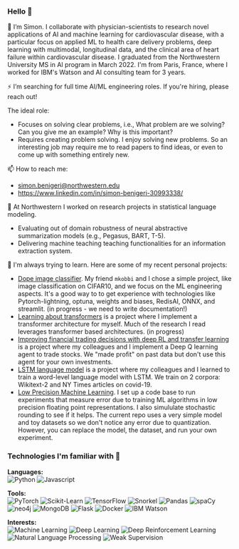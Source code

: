 ### Hello 👋

<!--
**simon-benigeri/simon-benigeri** is a ✨ _special_ ✨ repository because its `README.md` (this file) appears on your GitHub profile.

Here are some ideas to get you started:

- 🔭 I’m currently working on ...
- 🌱 I’m currently learning ...
- 👯 I’m looking to collaborate on ...
- 🤔 I’m looking for help with ...
- 💬 Ask me about ...
- 📫 How to reach me: ...
- 😄 Pronouns: ...
- ⚡ Fun fact: ...
-->

🔭 I’m Simon. I collaborate with physician-scientists to research novel applications of AI and machine learning for cardiovascular disease, with a particular focus on applied ML to health care delivery problems, deep learning with multimodal, longitudinal data, and the clinical area of heart failure within cardiovascular disease. I graduated from  the Northwestern University MS in AI program in March 2022. I'm from Paris, France, where I worked for IBM's Watson and AI consulting team for 3 years. 

⚡ I’m searching for full time AI/ML engineering roles. If you're hiring, please reach out! 

The ideal role:
- Focuses on solving clear problems, i.e., What problem are we solving? Can you give me an example? Why is this important?
- Requires creating problem solving. I enjoy solving new problems. So an interesting job may require me to read papers to find ideas, or even to come up with something entirely new. 

📫 How to reach me:
- simon.benigeri@northwestern.edu
- https://www.linkedin.com/in/simon-benigeri-30993338/


🌱 At Northwestern I worked on research projects in statistical language modeling. 
- Evaluating out of domain robustness of neural abstractive summarization models (e.g., Pegasus, BART, T-5).
- Delivering machine teaching teaching functionalities for an information extraction system.

:school: I'm always trying to learn. Here are some of my recent personal projects:
- [Dope image classifier](https://github.com/kobe-org/dope-image-classifier). My friend `mkobbi` and I chose a simple project, like image classification on CIFAR10, and we focus on the ML engineering aspects. It's a good way to to get experience with technologies like Pytorch-lightning, optuna, weights and biases, RedisAI, ONNX, and streamlit. (in progress - we need to write documentation!)
- [Learning about transformers](https://github.com/simon-benigeri/learning-about-transformers) is a project where I implement a transformer architecture for myself. Much of the research I read leverages transformer based architectures. (in progress)
- [Improving financial trading decisions with deep RL and transfer learning](https://github.com/lukesalamone/deep-q-trading-agent) is a project where my colleagues and I implement a Deep Q learning agent to trade stocks. We "made profit" on past data but don't use this agent for your own investments. 
- [LSTM language model](https://github.com/simon-benigeri/lstm-language-model) is a project where my colleagues and I learned to train a word-level language model with LSTM. We train on 2 corpora: Wikitext-2 and NY Times articles on covid-19.
- [Low Precision Machine Learning](https://github.com/simon-benigeri/low_precision_ml). I set up a code base to run experiments that measure error due to training ML algorithms in low precision floating point representations. I also simululate stochastic rounding to see if it helps. The current repo uses a very simple model and toy datasets so we don't notice any error due to quantization. However, you can replace the model, the dataset, and run your own experiment.


### Technologies I'm familiar with 🔬

**Languages:**  
![Python](https://img.shields.io/badge/Python-3776AB?style=for-the-badge&logo=python&logoColor=white) 
![Javascript](https://img.shields.io/badge/JavaScript-F7DF1E?style=for-the-badge&logo=javascript&logoColor=black) 

**Tools:**  
![PyTorch](https://img.shields.io/badge/PyTorch-EE4C2C?style=for-the-badge&logo=pytorch&logoColor=white) 
![Scikit-Learn](https://img.shields.io/badge/Scikit--Learn-F7931E?style=for-the-badge&logo=scikit-learn&logoColor=white) 
![TensorFlow](https://img.shields.io/badge/TensorFlow-FF6F00?style=for-the-badge&logo=tensorflow&logoColor=white) 
![Snorkel](https://img.shields.io/badge/snorkel-D00000?style=for-the-badge&logo=snorkel&logoColor=white) 
![Pandas](https://img.shields.io/badge/Pandas-150458?style=for-the-badge&logo=pandas&logoColor=white) 
![spaCy](https://img.shields.io/badge/Spacy-09A3D5?style=for-the-badge&logo=spacy&logoColor=white) 
![neo4j](https://img.shields.io/badge/Neo4j-008CC1?style=for-the-badge&logo=neo4j&logoColor=white) 
![MongoDB](https://img.shields.io/badge/MongoDB-47A248?style=for-the-badge&logo=mongodb&logoColor=white) 
![Flask](https://img.shields.io/badge/Flask-000000?style=for-the-badge&logo=flask&logoColor=white) 
![Docker](https://img.shields.io/badge/Docker-2496ED?style=for-the-badge&logo=docker&logoColor=white) 
![IBM Watson](https://img.shields.io/badge/IBM%20Watson-BE95FF?style=for-the-badge&logo=ibm-watson&logoColor=white) 

**Interests:**  
![Machine Learning](https://img.shields.io/badge/Machine%20Learning-7400B8?style=for-the-badge&logoColor=white) 
![Deep Learning](https://img.shields.io/badge/Deep%20Learning-6930C3?style=for-the-badge&logoColor=white) 
![Deep Reinforcement Learning](https://img.shields.io/badge/Deep%20Reinforcement%20Learning-5E60CE?style=for-the-badge&logoColor=white) 
![Natural Language Processing](https://img.shields.io/badge/Natural%20Language%20Processing-48BFE3?style=for-the-badge&logoColor=white) 
![Weak Supervision](https://img.shields.io/badge/Weak%20Supervision-D00000?style=for-the-badge&logoColor=white)
